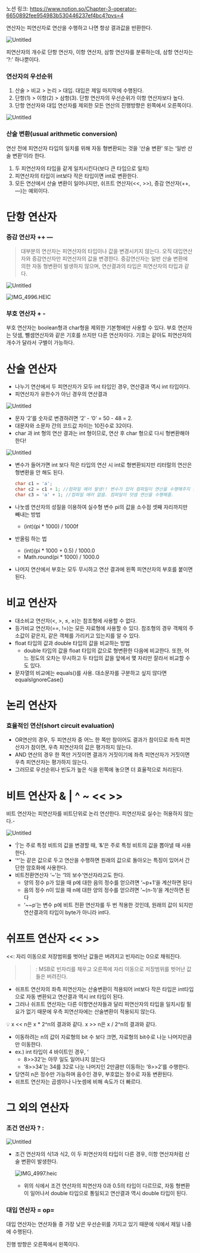 노션 링크: https://www.notion.so/Chapter-3-operator-6650892fee954983b530446237ef4bc4?pvs=4

연산자는 피연산자로 연산을 수행하고 나면 항상 결과값을 반환한다.

![Untitled](https://prod-files-secure.s3.us-west-2.amazonaws.com/7b02651c-b1e4-4baa-87b9-77c7970989fe/d673c204-b000-42cd-bef7-9cc4b9293c32/Untitled.png)

피연산자의 개수로 단항 연산자, 이항 연산자, 삼항 연산자를 분류하는데, 삼항 연산자는 ‘?:’ 하나뿐이다.

### 연산자의 우선순위

1. 산술 > 비교 > 논리 > 대입. 대입은 제일 마지막에 수행된다.
2. 단항(1) > 이항(2) > 삼항(3). 단항 연산자의 우선순위가 이항 연산자보다 높다.
3. 단항 연산자와 대입 연산자를 제외한 모든 연산의 진행방향은 왼쪽에서 오른쪽이다.

![Untitled](https://prod-files-secure.s3.us-west-2.amazonaws.com/7b02651c-b1e4-4baa-87b9-77c7970989fe/56a1b3cc-5a9c-4377-bb85-966d4e1f1b51/Untitled.png)

### 산술 변환(usual arithmetic conversion)

연산 전에 피연산자 타입의 일치를 위해 자동 형변환되는 것을 ‘산술 변환’ 또는 ‘일반 산술 변환’이라 한다.

1. 두 피연산자의 타입을 같게 일치시킨다(보다 큰 타입으로 일치)
2. 피연산자의 타입이 int보다 작은 타입이면 int로 변환한다.
3. 모든 연산에서 산술 변환이 일어나지만, 쉬프트 연산자(<<, >>), 증감 연산자(++, —)는 예외이다.

# 단항 연산자

### 증감 연산자 ++ —

> 대부분의 연산자는 피연산자의 타입이나 값을 변경시키지 않는다. 오직 대입연산자와 증감연산자만 피연산자의 값을 변경한다. 증감연산자는 일반 산술 변환에 의한 자동 형변환이 발생하지 않으며, 연산결과의 타입은 피연산자의 타입과 같다.
>

![Untitled](https://prod-files-secure.s3.us-west-2.amazonaws.com/7b02651c-b1e4-4baa-87b9-77c7970989fe/85b327ee-90c1-4231-bd3a-35a673b9b7e4/Untitled.png)

![IMG_4996.HEIC](https://prod-files-secure.s3.us-west-2.amazonaws.com/7b02651c-b1e4-4baa-87b9-77c7970989fe/11db76d2-dbc1-44c6-91d1-219eb64d341e/IMG_4996.heic)

### 부호 연산자 + -

부호 연산자는 boolean형과 char형을 제외한 기본형에만 사용할 수 있다. 부호 연산자는 덧셈, 뺄셈연산자와 같은 기호를 쓰지만 다른 연산자이다. 기호는 같아도 피연산자의 개수가 달라서 구별이 가능하다.

# 산술 연산자

- 나누기 연산에서 두 피연산자가 모두 int 타입인 경우, 연산결과 역시 int 타입이다.
- 피연산자가 유한수가 아닌 경우의 연산결과

![Untitled](https://prod-files-secure.s3.us-west-2.amazonaws.com/7b02651c-b1e4-4baa-87b9-77c7970989fe/faebed9c-7ddd-45e7-9a7b-a07caacf01d5/Untitled.png)

- 문자 ‘2’를 숫자로 변경하려면 ‘2’ - ‘0’ = 50 - 48 = 2.
- 대문자와 소문자 간의 코드값 차이는 10진수로 32이다.
- char 과 int 형의 연산 결과는 int 형이므로, 연산 후 char 형으로 다시 형변환해야 한다!

![Untitled](https://prod-files-secure.s3.us-west-2.amazonaws.com/7b02651c-b1e4-4baa-87b9-77c7970989fe/7767cb71-0fe6-4681-ae6c-8d01d6e6efdc/Untitled.png)

- 변수가 들어가면 int 보다 작은 타입의 연산 시 int로 형변환되지만 리터럴의 연산은 형변환을 안 해도 된다.

    ```java
    char c1 = 'a';
    char c2 = c1 + 1; //컴파일 에러 발생!! 변수가 있어 컴파일이 연산을 수행해주지 못함
    char c3 = 'a' + 1; //컴파일 에러 없음. 컴파일이 덧셈 연산을 수행해줌. 
    ```

- 나눗셈 연산자의 성질을 이용하여 실수형 변수 pi의 값을 소수점 셋째 자리까지만 빼내는 방법
    - (int)(pi * 1000) / 1000f
- 반올림 하는 법
    - (int)(pi * 1000 + 0.5) / 1000.0
    - Math.round(pi * 1000) / 1000.0
- 나머지 연산에서 부호는 모두 무시하고 연산 결과에 왼쪽 피연산자의 부호를 붙이면 된다.

# 비교 연산자

- 대소비교 연산자(<, >, ≤, ≥)는 참조형에 사용할 수 없다.
- 등가비교 연산자(==, !=)는 모든 자료형에 사용할 수 있다. 참조형의 경우 객체의 주소값이 같은지, 같은 객체를 가리키고 있는지를 알 수 있다.
- float 타입의 값과 double 타입의 값을 비교하는 방법
    - double 타입의 값을 float 타입의 값으로 형변환한 다음에 비교한다. 또한, 어느 정도의 오차는 무시하고 두 타입의 값을 앞에서 몇 자리만 잘라서 비교할 수도 있다.
- 문자열의 비교에는 equals()를 사용. 대소문자를 구분하고 싶지 않다면 equalsIgnoreCase()



# 논리 연산자

### 효율적인 연산(short circuit evaluation)

- OR연산의 경우, 두 피연산자 중 어느 한 쪽만 참이어도 결과가 참이므로 좌측 피연산자가 참이면, 우측 피연산자의 값은 평가하지 않는다.
- AND 연산의 경우 한 쪽만 거짓이면 결과가 거짓이기에 좌측 피연산자가 거짓이면 우측 피연산자는 평가하지 않는다.
- 그러므로 우선순위나 빈도가 높은 식을 왼쪽에 놓으면 더 효율적으로 처리된다.

# 비트 연산자 & | ^ ~ << >>

비트 연산자는 피연산자를 비트단위로 논리 연산한다. 피연산자로 실수는 허용하지 않는다.-

![Untitled](https://prod-files-secure.s3.us-west-2.amazonaws.com/7b02651c-b1e4-4baa-87b9-77c7970989fe/c9848791-793d-42d4-bbc5-a209a0c86148/Untitled.png)

- ‘|’는 주로 특정 비트의 값을 변경할 때, ‘&’은 주로 특정 비트의 값을 뽑아낼 때 사용한다.
- ‘^’는 같은 값으로 두고 연산을 수행하면 원래의 값으로 돌아오는 특징이 있어서 간단한 암호화에 사용한다.
- 비트전환연산자 ‘~’는 ‘1의 보수’연산자라고도 한다.
    - 양의 정수 p가 있을 때 p에 대한 음의 정수를 얻으려면 ‘~p+1’을 계산하면 된다
    - 음의 정수 n이 있을 때 n에 대한 양의 정수를 얻으려면 ‘~(n-1)’을 계산하면 된다
    - ‘~~p’는 변수 p에 비트 전환 연산자를 두 번 적용한 것인데, 원래의 값이 되지만 연산결과의 타입이 byte가 아니라 int다.

# 쉬프트 연산자 << >>

<<: 자리 이동으로 저장범위를 벗어난 값들은 버려지고 빈자리는 0으로 채워진다.

>>: MSB로 빈자리를 채우고 오른쪽에 자리 이동으로 저장범위를 벗어난 값들은 버려진다.

- 쉬프트 연산자의 좌측 피연산자는 산술변환이 적용되어 int보다 작은 타입은 int타입으로 자동 변환되고 연산결과 역시 int 타입이 된다.
- 그러나 쉬프트 연산자는 다른 이항연산자들과 달리 피연산자의 타입을 일치시킬 필요가 없기 때문에 우측 피연산자에는 산술변환이 적용되지 않는다.

<aside>
💡 x << n은 x * 2^n의 결과와 같다.
x >> n은 x / 2^n의 결과와 같다.

</aside>

- 이동하려는 n의 값이 자료형의 bit 수 보다 크면, 자료형의 bit수로 나눈 나머지만큼만 이동한다.
- ex.) int 타입이 4 바이트인 경우, ‘
    - 8>>32’는 아무 일도 일어나지 않는다
    - ‘8>>34’는 34를 32로 나눈 나머지인 2만큼만 이동하는 ‘8>>2’를 수행한다.
- 당연히 n은 정수만 가능하며 음수인 경우, 부호없는 정수로 자동 변환된다.
- 쉬프트 연산자는 곱셈이나 나눗셈에 비해 속도가 더 빠르다.

# 그 외의 연산자

### 조건 연산자 ? :

![Untitled](https://prod-files-secure.s3.us-west-2.amazonaws.com/7b02651c-b1e4-4baa-87b9-77c7970989fe/be4cb80b-af00-47ec-89fb-db8c145c40cf/Untitled.png)

- 조건 연산자의 식1과 식2, 이 두 피연산자의 타입이 다른 경우, 이항 연산자처럼 산술 변환이 발생한다.

  ![IMG_4997.heic](https://prod-files-secure.s3.us-west-2.amazonaws.com/7b02651c-b1e4-4baa-87b9-77c7970989fe/28763ed5-3e4a-4136-b19c-4ede99cbd1bc/IMG_4997.heic)

    - 위의 식에서 조건 연산자의 피연산자 0과 0.5의 타입이 다르므로, 자동 형변환이 일어나서 double 타입으로 통일되고 연산결과 역시 double 타입이 된다.

### 대입 연산자 = op=

대입 연산자는 연산자들 중 가장 낮은 우선순위를 가지고 있기 때문에 식에서 제일 나중에 수행된다.

진행 방향은 오른쪽에서 왼쪽이다.